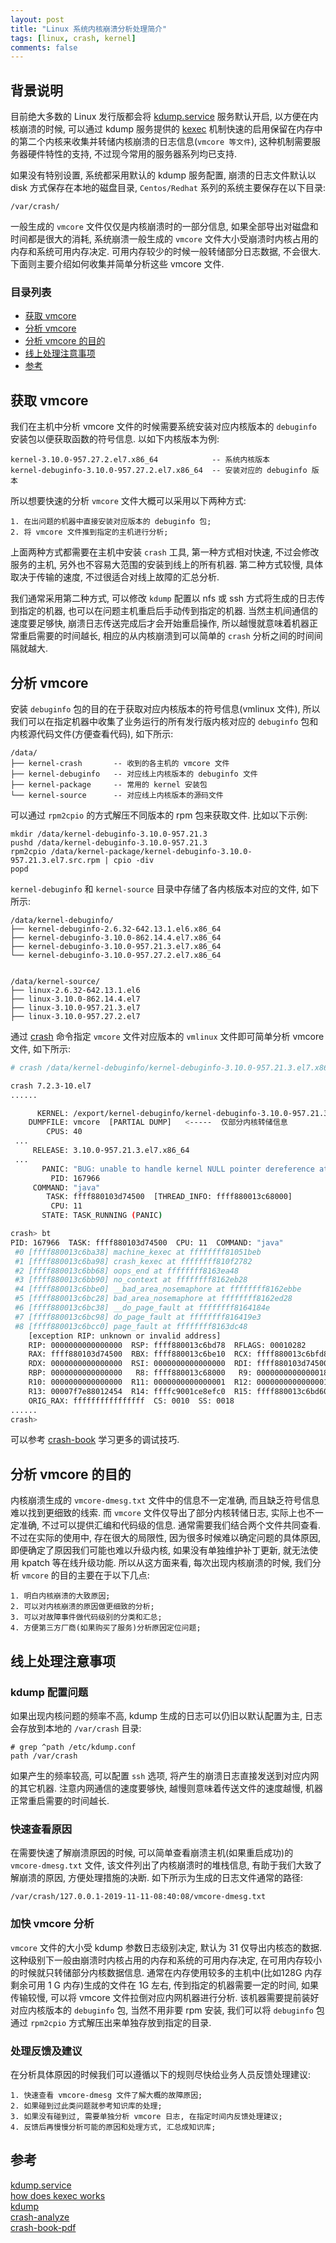 ```yaml
---
layout: post
title: "Linux 系统内核崩溃分析处理简介"
tags: [linux, crash, kernel]
comments: false
---
```


## 背景说明

目前绝大多数的 Linux 发行版都会将 [kdump.service](https://access.redhat.com/documentation/en-us/red_hat_enterprise_linux/7/html/kernel_administration_guide/kernel_crash_dump_guide) 服务默认开启, 以方便在内核崩溃的时候, 可以通过 kdump 服务提供的 [kexec](https://access.redhat.com/documentation/en-us/red_hat_enterprise_linux_for_real_time/7/html/tuning_guide/using_kdump_and_kexec_with_the_rt_kernel) 机制快速的启用保留在内存中的第二个内核来收集并转储内核崩溃的日志信息(`vmcore 等文件`), 这种机制需要服务器硬件特性的支持, 不过现今常用的服务器系列均已支持.

如果没有特别设置, 系统都采用默认的 kdump 服务配置, 崩溃的日志文件默认以 disk 方式保存在本地的磁盘目录, `Centos/Redhat` 系列的系统主要保存在以下目录:
```
/var/crash/
```

一般生成的 `vmcore` 文件仅仅是内核崩溃时的一部分信息, 如果全部导出对磁盘和时间都是很大的消耗, 系统崩溃一般生成的 `vmcore` 文件大小受崩溃时内核占用的内存和系统可用内存决定. 可用内存较少的时候一般转储部分日志数据, 不会很大. 下面则主要介绍如何收集并简单分析这些 vmcore 文件.

### 目录列表

* [获取 vmcore](#获取-vmcore)
* [分析 vmcore](#分析-vmcore)
* [分析 vmcore 的目的](#分析-vmcore-的目的)
* [线上处理注意事项](#线上处理注意事项)
* [参考](#参考)


## 获取 vmcore

我们在主机中分析 vmcore 文件的时候需要系统安装对应内核版本的 `debuginfo` 安装包以便获取函数的符号信息. 以如下内核版本为例:

```
kernel-3.10.0-957.27.2.el7.x86_64            -- 系统内核版本
kernel-debuginfo-3.10.0-957.27.2.el7.x86_64  -- 安装对应的 debuginfo 版本
```

所以想要快速的分析 `vmcore` 文件大概可以采用以下两种方式:
```
1. 在出问题的机器中直接安装对应版本的 debuginfo 包;
2. 将 vmcore 文件推到指定的主机进行分析;
```

上面两种方式都需要在主机中安装 `crash` 工具, 第一种方式相对快速, 不过会修改服务的主机, 另外也不容易大范围的安装到线上的所有机器. 第二种方式较慢, 具体取决于传输的速度, 不过很适合对线上故障的汇总分析. 

我们通常采用第二种方式, 可以修改 `kdump` 配置以 nfs 或 ssh 方式将生成的日志传到指定的机器, 也可以在问题主机重启后手动传到指定的机器. 当然主机间通信的速度要足够快, 崩溃日志传送完成后才会开始重启操作, 所以越慢就意味着机器正常重启需要的时间越长, 相应的从内核崩溃到可以简单的 `crash` 分析之间的时间间隔就越大.

## 分析 vmcore

安装 `debuginfo` 包的目的在于获取对应内核版本的符号信息(vmlinux 文件), 所以我们可以在指定机器中收集了业务运行的所有发行版内核对应的 `debuginfo` 包和内核源代码文件(方便查看代码), 如下所示:

```
/data/
├── kernel-crash       -- 收到的各主机的 vmcore 文件
├── kernel-debuginfo   -- 对应线上内核版本的 debuginfo 文件
├── kernel-package     -- 常用的 kernel 安装包
└── kernel-source      -- 对应线上内核版本的源码文件
```

可以通过 `rpm2cpio` 的方式解压不同版本的 rpm 包来获取文件. 比如以下示例:
```
mkdir /data/kernel-debuginfo-3.10.0-957.21.3 
pushd /data/kernel-debuginfo-3.10.0-957.21.3 
rpm2cpio /data/kernel-package/kernel-debuginfo-3.10.0-957.21.3.el7.src.rpm | cpio -div 
popd
```

`kernel-debuginfo` 和 `kernel-source` 目录中存储了各内核版本对应的文件, 如下所示:
```
/data/kernel-debuginfo/
├── kernel-debuginfo-2.6.32-642.13.1.el6.x86_64
├── kernel-debuginfo-3.10.0-862.14.4.el7.x86_64
├── kernel-debuginfo-3.10.0-957.21.3.el7.x86_64
└── kernel-debuginfo-3.10.0-957.27.2.el7.x86_64


/data/kernel-source/
├── linux-2.6.32-642.13.1.el6
├── linux-3.10.0-862.14.4.el7
├── linux-3.10.0-957.21.3.el7
├── linux-3.10.0-957.27.2.el7
```

通过 [crash](https://www.dedoimedo.com/computers/crash-analyze.html) 命令指定 `vmcore` 文件对应版本的 `vmlinux` 文件即可简单分析 vmcore 文件, 如下所示:
```bash
# crash /data/kernel-debuginfo/kernel-debuginfo-3.10.0-957.21.3.el7.x86_64/usr/lib/debug/lib/modules/3.10.0-957.21.3.el7.x86_64/vmlinux vmcore

crash 7.2.3-10.el7
......

      KERNEL: /export/kernel-debuginfo/kernel-debuginfo-3.10.0-957.21.3.el7.x86_64/usr/lib/debug/lib/modules/3.10.0-957.21.3.el7.x86_64/vmlinux
    DUMPFILE: vmcore  [PARTIAL DUMP]   <-----  仅部分内核转储信息
        CPUS: 40
 ...
     RELEASE: 3.10.0-957.21.3.el7.x86_64
 ...
       PANIC: "BUG: unable to handle kernel NULL pointer dereference at           (null)"
         PID: 167966
     COMMAND: "java"
        TASK: ffff880103d74500  [THREAD_INFO: ffff880013c68000]
         CPU: 11
       STATE: TASK_RUNNING (PANIC)

crash> bt
PID: 167966  TASK: ffff880103d74500  CPU: 11  COMMAND: "java"
 #0 [ffff880013c6ba38] machine_kexec at ffffffff81051beb
 #1 [ffff880013c6ba98] crash_kexec at ffffffff810f2782
 #2 [ffff880013c6bb68] oops_end at ffffffff8163ea48
 #3 [ffff880013c6bb90] no_context at ffffffff8162eb28
 #4 [ffff880013c6bbe0] __bad_area_nosemaphore at ffffffff8162ebbe
 #5 [ffff880013c6bc28] bad_area_nosemaphore at ffffffff8162ed28
 #6 [ffff880013c6bc38] __do_page_fault at ffffffff8164184e
 #7 [ffff880013c6bc98] do_page_fault at ffffffff816419e3
 #8 [ffff880013c6bcc0] page_fault at ffffffff8163dc48
    [exception RIP: unknown or invalid address]
    RIP: 0000000000000000  RSP: ffff880013c6bd78  RFLAGS: 00010282
    RAX: ffff880103d74500  RBX: ffff880013c6be10  RCX: ffff880013c6bfd8
    RDX: 0000000000000000  RSI: 0000000000000000  RDI: ffff880103d74500
    RBP: 0000000000000000   R8: ffff880013c68000   R9: 0000000000000018
    R10: 0000000000000000  R11: 0000000000000001  R12: 0000000000000001
    R13: 00007f7e88012454  R14: ffffc9001ce8efc0  R15: ffff880013c6bd60
    ORIG_RAX: ffffffffffffffff  CS: 0010  SS: 0018
......
crash> 
``` 

可以参考 [crash-book](https://www.dedoimedo.com/computers/crash-book.html) 学习更多的调试技巧.

## 分析 vmcore 的目的

内核崩溃生成的 `vmcore-dmesg.txt` 文件中的信息不一定准确, 而且缺乏符号信息难以找到更细致的线索. 而 `vmcore` 文件仅导出了部分内核转储日志, 实际上也不一定准确, 不过可以提供汇编和代码级的信息. 通常需要我们结合两个文件共同查看. 不过在实际的使用中, 存在很大的局限性, 因为很多时候难以确定问题的具体原因, 即便确定了原因我们可能也难以升级内核, 如果没有单独维护补丁更新, 就无法使用 kpatch 等在线升级功能. 所以从这方面来看, 每次出现内核崩溃的时候, 我们分析 `vmcore` 的目的主要在于以下几点: 
```
1. 明白内核崩溃的大致原因;
2. 可以对内核崩溃的原因做更细致的分析;
3. 可以对故障事件做代码级别的分类和汇总;
4. 方便第三方厂商(如果购买了服务)分析原因定位问题;
```

## 线上处理注意事项

### kdump 配置问题

如果出现内核问题的频率不高, kdump 生成的日志可以仍旧以默认配置为主, 日志会存放到本地的 `/var/crash` 目录:
```
# grep ^path /etc/kdump.conf 
path /var/crash
```

如果产生的频率较高, 可以配置 `ssh` 选项, 将产生的崩溃日志直接发送到对应内网的其它机器. 注意内网通信的速度要够快, 越慢则意味着传送文件的速度越慢, 机器正常重启需要的时间越长.

### 快速查看原因

在需要快速了解崩溃原因的时候, 可以简单查看崩溃主机(如果重启成功)的 `vmcore-dmesg.txt` 文件, 该文件列出了内核崩溃时的堆栈信息, 有助于我们大致了解崩溃的原因, 方便处理措施的决断. 如下所示为生成的日志文件通常的路径:
```
/var/crash/127.0.0.1-2019-11-11-08:40:08/vmcore-dmesg.txt
```

### 加快 vmcore 分析

`vmcore` 文件的大小受 kdump 参数日志级别决定, 默认为 31 仅导出内核态的数据. 这种级别下一般由崩溃时内核占用的内存和系统的可用内存决定, 在可用内存较小的时候就只转储部分内核数据信息. 通常在内存使用较多的主机中(比如128G 内存剩余可用 1 G 内存)生成的文件在 1G 左右, 传到指定的机器需要一定的时间, 如果传输较慢, 可以将 vmcore 文件拉倒对应内网机器进行分析. 该机器需要提前装好对应内核版本的 `debuginfo` 包, 当然不用非要 rpm 安装, 我们可以将 `debuginfo` 包通过 `rpm2cpio` 方式解压出来单独存放到指定的目录. 

### 处理反馈及建议

在分析具体原因的时候我们可以遵循以下的规则尽快给业务人员反馈处理建议:
```
1. 快速查看 vmcore-dmesg 文件了解大概的故障原因;
2. 如果碰到过此类问题就参考知识库的处理;
3. 如果没有碰到过, 需要单独分析 vmcore 日志, 在指定时间内反馈处理建议;
4. 反馈后再慢慢分析可能的原因和处理方式, 汇总成知识库;
```

## 参考

[kdump.service](https://access.redhat.com/documentation/en-us/red_hat_enterprise_linux/7/html/kernel_administration_guide/kernel_crash_dump_guide)  
[how does kexec works](https://access.redhat.com/documentation/en-us/red_hat_enterprise_linux_for_real_time/7/html/tuning_guide/using_kdump_and_kexec_with_the_rt_kernel)  
[kdump](https://www.kernel.org/doc/Documentation/kdump/kdump.txt)  
[crash-analyze](https://www.dedoimedo.com/computers/crash-analyze.html)  
[crash-book-pdf](https://www.dedoimedo.com/computers/www.dedoimedo.com-crash-book.pdf)  
